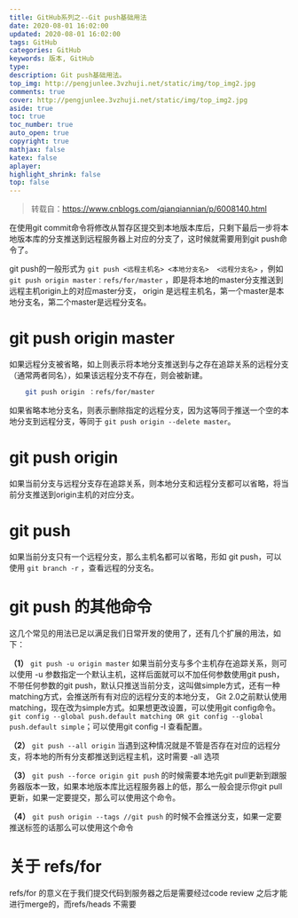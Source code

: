 ```yaml
---
title: GitHub系列之--Git push基础用法
date: 2020-08-01 16:02:00
updated: 2020-08-01 16:02:00
tags: GitHub
categories: GitHub
keywords: 版本, GitHub
type: 
description: Git push基础用法。
top_img: http://pengjunlee.3vzhuji.net/static/img/top_img2.jpg
comments: true
cover: http://pengjunlee.3vzhuji.net/static/img/top_img2.jpg
aside: true
toc: true
toc_number: true
auto_open: true
copyright: true
mathjax: false
katex: false
aplayer:
highlight_shrink: false
top: false
---
```

> 转载自：<https://www.cnblogs.com/qianqiannian/p/6008140.html>

在使用git commit命令将修改从暂存区提交到本地版本库后，只剩下最后一步将本地版本库的分支推送到远程服务器上对应的分支了，这时候就需要用到git push命令了。

git push的一般形式为 `git push <远程主机名> <本地分支名>  <远程分支名>` ，例如 `git push origin master：refs/for/master` ，即是将本地的master分支推送到远程主机origin上的对应master分支， origin 是远程主机名，第一个master是本地分支名，第二个master是远程分支名。

# git push origin master
如果远程分支被省略，如上则表示将本地分支推送到与之存在追踪关系的远程分支（通常两者同名），如果该远程分支不存在，则会被新建。
```Bash
	git push origin ：refs/for/master 
```
如果省略本地分支名，则表示删除指定的远程分支，因为这等同于推送一个空的本地分支到远程分支，等同于 `git push origin --delete master`。

# git push origin
如果当前分支与远程分支存在追踪关系，则本地分支和远程分支都可以省略，将当前分支推送到origin主机的对应分支。

# git push
如果当前分支只有一个远程分支，那么主机名都可以省略，形如 git push，可以使用 `git branch -r` ，查看远程的分支名。

# git push 的其他命令
这几个常见的用法已足以满足我们日常开发的使用了，还有几个扩展的用法，如下：

**（1）** `git push -u origin master` 如果当前分支与多个主机存在追踪关系，则可以使用 -u 参数指定一个默认主机，这样后面就可以不加任何参数使用git push，不带任何参数的git push，默认只推送当前分支，这叫做simple方式，还有一种matching方式，会推送所有有对应的远程分支的本地分支， Git 2.0之前默认使用matching，现在改为simple方式。如果想更改设置，可以使用git config命令。`git config --global push.default matching OR git config --global push.default simple`；可以使用git config -l 查看配置。

**（2）** `git push --all origin` 当遇到这种情况就是不管是否存在对应的远程分支，将本地的所有分支都推送到远程主机，这时需要 -all 选项

**（3）** `git push --force origin git push` 的时候需要本地先git pull更新到跟服务器版本一致，如果本地版本库比远程服务器上的低，那么一般会提示你git pull更新，如果一定要提交，那么可以使用这个命令。

**（4）** `git push origin --tags //git push` 的时候不会推送分支，如果一定要推送标签的话那么可以使用这个命令

# 关于 refs/for
refs/for 的意义在于我们提交代码到服务器之后是需要经过code review 之后才能进行merge的，而refs/heads 不需要